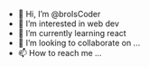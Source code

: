 - 👋 Hi, I’m @broIsCoder
- 👀 I’m interested in web dev
- 🌱 I’m currently learning react
- 💞️ I’m looking to collaborate on ...
- 📫 How to reach me ...

<!---
broIsCoder/broIsCoder is a ✨ special ✨ repository because its `README.md` (this file) appears on your GitHub profile.
You can click the Preview link to take a look at your changes.
--->
